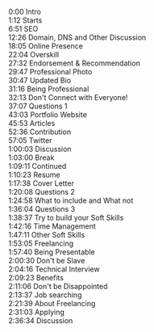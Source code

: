 0:00 Intro  
1:12 Starts  
6:51 SEO  
12:26 Domain, DNS and Other Discussion  
18:05 Online Presence  
22:04 Overskill  
27:32 Endorsement & Recommendation  
29:47 Professional Photo  
30:47 Updated Bio  
31:16 Being Professional  
32:13 Don't Connect with Everyone!  
37:07 Questions 1  
43:03 Portfolio Website  
45:53 Articles  
52:36 Contribution  
57:05 Twitter  
1:00:03 Discussion  
1:03:00 Break  
1:09:11 Continued  
1:10:23 Resume  
1:17:38 Cover Letter  
1:20:08 Questions 2  
1:24:58 What to include and What not  
1:36:04 Questions 3  
1:38:37 Try to build your Soft Skills  
1:42:16 Time Management  
1:47:11 Other Soft Skills  
1:53:05 Freelancing  
1:57:40 Being Presentable  
2:00:30 Don't be Slave  
2:04:16 Technical Interview  
2:09:23 Benefits  
2:11:06 Don't be Disappointed  
2:13:37 Job searching  
2:21:39 About Freelancing  
2:31:03 Applying  
2:36:34 Discussion  
